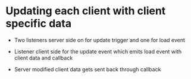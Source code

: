 # Updating each client with client specific data

- Two listeners server side on for update trigger and one for load event

- Listener client side for the update event which emits load event with client data and callback

- Server modified client data gets sent back through callback